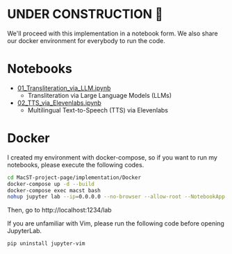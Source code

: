 # UNDER CONSTRUCTION 👷

We'll proceed with this implementation in a notebook form. We also share our docker environment for everybody to run the code.

# Notebooks
- [01_Transliteration_via_LLM.ipynb](https://github.com/shinshoji01/MacST-project-page/blob/main/implementation/notebooks/01_Transliteration_via_LLM.ipynb)
  - Transliteration via Large Language Models (LLMs)
- [02_TTS_via_Elevenlabs.ipynb](https://github.com/shinshoji01/MacST-project-page/blob/main/implementation/notebooks/02_TTS_via_Elevenlabs.ipynb)
  - Multilingual Text-to-Speech (TTS) via Elevenlabs

# Docker
I created my environment with docker-compose, so if you want to run my notebooks, please execute the following codes.
```bash
cd MacST-project-page/implementation/Docker
docker-compose up -d --build
docker-compose exec macst bash
nohup jupyter lab --ip=0.0.0.0 --no-browser --allow-root --NotebookApp.token='' --port 1234 &
```
Then, go to http://localhost:1234/lab

If you are unfamiliar with Vim, please run the following code before opening JupyterLab.
```bash
pip uninstall jupyter-vim
```
